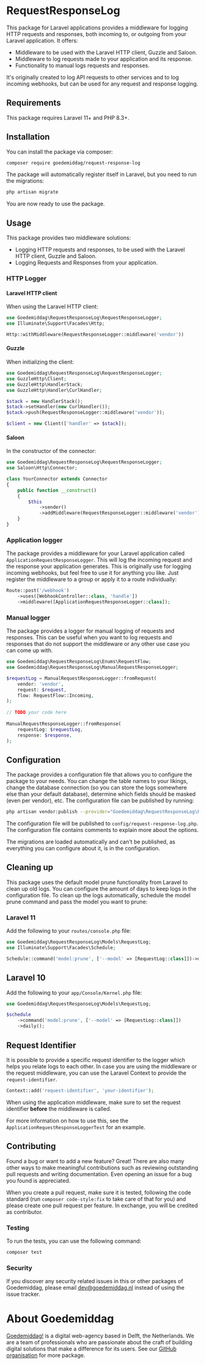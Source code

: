 # RequestResponseLog

This package for Laravel applications provides a middleware for logging HTTP requests and responses, both incoming to, 
or outgoing from your Laravel application. It offers:
- Middleware to be used with the Laravel HTTP client, Guzzle and Saloon.
- Middleware to log requests made to your application and its response.
- Functionality to manual logs requests and responses.

It's originally created to log API requests to other services and to log incoming webhooks, but can be used for any 
request and response logging.

## Requirements

This package requires Laravel 11+ and PHP 8.3+.

## Installation

You can install the package via composer:

```bash
composer require goedemiddag/request-response-log
```

The package will automatically register itself in Laravel, but you need to run the migrations:

```bash
php artisan migrate
```

You are now ready to use the package.

## Usage

This package provides two middleware solutions:
- Logging HTTP requests and responses, to be used with the Laravel HTTP client, Guzzle and Saloon.
- Logging Requests and Responses from your application.

### HTTP Logger

#### Laravel HTTP client

When using the Laravel HTTP client:

```php
use Goedemiddag\RequestResponseLog\RequestResponseLogger;
use Illuminate\Support\Facades\Http;

Http::withMiddleware(RequestResponseLogger::middleware('vendor'))
```

#### Guzzle

When initializing the client:

```php
use Goedemiddag\RequestResponseLog\RequestResponseLogger;
use GuzzleHttp\Client;
use GuzzleHttp\HandlerStack;
use GuzzleHttp\Handler\CurlHandler;

$stack = new HandlerStack();
$stack->setHandler(new CurlHandler());
$stack->push(RequestResponseLogger::middleware('vendor'));

$client = new Client(['handler' => $stack]);
```

#### Saloon

In the constructor of the connector:

```php
use Goedemiddag\RequestResponseLog\RequestResponseLogger;
use Saloon\Http\Connector;

class YourConnector extends Connector
{
    public function __construct() 
    {
        $this
            ->sender()
            ->addMiddleware(RequestResponseLogger::middleware('vendor'));    
    }
}
```

### Application logger

The package provides a middleware for your Laravel application called `ApplicationRequestResponseLogger`. This will log
the incoming request and the response your application generates. This is originally use for logging incoming webhooks, 
but feel free to use it for anything you like. Just register the middleware to a group or apply it to a route 
individually:

```php
Route::post('/webhook')
    ->uses([WebhookController::class, 'handle'])
    ->middleware([ApplicationRequestResponseLogger::class]);
```

### Manual logger

The package provides a logger for manual logging of requests and responses. This can be useful when you want to log
requests and responses that do not support the middleware or any other use case you can come up with.

```php
use Goedemiddag\RequestResponseLog\Enums\RequestFlow;
use Goedemiddag\RequestResponseLog\ManualRequestResponseLogger;

$requestLog = ManualRequestResponseLogger::fromRequest(
    vendor: 'vendor',
    request: $request,
    flow: RequestFlow::Incoming,
);
        
// TODO your code here
        
ManualRequestResponseLogger::fromResponse(
    requestLog: $requestLog,
    response: $response,
);
```

## Configuration

The package provides a configuration file that allows you to configure the package to your needs. You can change the 
table names to your likings, change the database connection (so you can store the logs somewhere else than your default 
database), determine which fields should be masked (even per vendor), etc. The configuration file can be published by 
running:

```bash
php artisan vendor:publish --provider="Goedemiddag\RequestResponseLog\RequestResponseLogServiceProvider" --tag="config"
```

The configuration file will be published to `config/request-response-log.php`. The configuration file contains comments
to explain more about the options.

The migrations are loaded automatically and can't be published, as everything you can configure about it, is in the 
configuration.

## Cleaning up

This package uses the default model prune functionality from Laravel to clean up old logs. You can configure the amount
of days to keep logs in the configuration file. To clean up the logs automatically, schedule the model prune command
and pass the model you want to prune:

### Laravel 11

Add the following to your `routes/console.php` file:

```php
use Goedemiddag\RequestResponseLog\Models\RequestLog;
use Illuminate\Support\Facades\Schedule;

Schedule::command('model:prune', ['--model' => [RequestLog::class]])->daily();
```

## Laravel 10

Add the following to your `app/Console/Kernel.php` file:

```php
use Goedemiddag\RequestResponseLog\Models\RequestLog;

$schedule
    ->command('model:prune', ['--model' => [RequestLog::class]])
    ->daily();
```

## Request Identifier

It is possible to provide a specific request identifier to the logger which helps you relate logs to each other. In 
case you are using the middleware or the request middleware, you can use the Laravel Context to provide the `request-identifier`. 

```php
Context::add('request-identifier', 'your-identifier');
```

When using the application middleware, make sure to set the request identifier **before** the middleware is called.

For more information on how to use this, see the `ApplicationRequestResponseLoggerTest` for an example.

## Contributing

Found a bug or want to add a new feature? Great! There are also many other ways to make meaningful contributions such 
as reviewing outstanding pull requests and writing documentation. Even opening an issue for a bug you found is 
appreciated.

When you create a pull request, make sure it is tested, following the code standard (run `composer code-style:fix` to 
take care of that for you) and please create one pull request per feature. In exchange, you will be credited as 
contributor.

### Testing

To run the tests, you can use the following command:

```bash
composer test
```

### Security

If you discover any security related issues in this or other packages of Goedemiddag, please email dev@goedemiddag.nl 
instead of using the issue tracker.

# About Goedemiddag

[Goedemiddag!](https://www.goedemiddag.nl) is a digital web-agency based in Delft, the Netherlands. We are a team of 
professionals who are passionate about the craft of building digital solutions that make a difference for its users. 
See our [GitHub organisation](https://github.com/goedemiddag) for more package.
